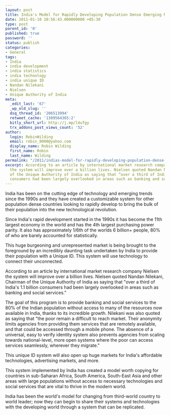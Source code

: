 ```yaml
---
layout: post
title: India's Model for Rapidly Developing Population Dense Emerging Markets
date: 2011-01-10 10:56:43.000000000 +05:30
type: post
parent_id: '0'
published: true
password: ''
status: publish
categories:
- General
tags:
- India
- india development
- india statistics
- india technology
- india unique ID
- Nandan Nilekani
- Nielsen
- Unique Authority of India
meta:
  _edit_last: '67'
  _wp_old_slug: ''
  dsq_thread_id: '206513994'
  retweet_cache: '1309564365:2'
  bitly_short_url: http://j.mp/l4ufgy
  trx_addons_post_views_count: '52'
author:
  login: RobinWilding
  email: robin_8000@yahoo.com
  display_name: Robin Wilding
  first_name: Robin
  last_name: Wilding
permalink: "/2011/indias-model-for-rapidly-developing-population-dense-emerging-markets/"
excerpt: According to an article by international market research company Nielsen
  the system will improve over a billion lives. Nielsen quoted Nandan Nilekani, Chairman
  of the Unique Authority of India as saying that “over a third of India’s 1.1 billion
  consumers had been largely overlooked in areas such as banking and social services.”
---
```

<p>India has been on the cutting edge of technology and emerging trends since the 1990s and they have created a customizable system for other population dense countries looking to rapidly develop to bring the bulk of their population into the new technological revolution. </p>
<p>Since India's rapid development started in the 1990s it has become the 11th largest economy in the world and has the 4th largest purchasing power parity.  It also has approximately 1/6th of the worlds 6 billion+ people, 80% of who are barely accounted for statistically.</p>
<p> </p>
<p>This huge burgeoning and unrepresented market is being brought to the foreground by an incredibly daunting task undertaken by India to provide their population with a Unique ID. This system will use technology to connect their unconnected.</p>
<p>According to an article by international market research company Nielsen the system will improve over a billion lives. Nielsen quoted Nandan Nilekani, Chairman of the Unique Authority of India as saying that "over a third of India's 1.1 billion consumers had been largely overlooked in areas such as banking and social services."</p>
<p>The goal of this program is to provide banking and social services to the 80% of the Indian population without access to many of the resources now available in India, thanks to its incredible growth. Nilekani was also quoted as saying that "the poor remain a difficult to reach market. Their anonymity limits agencies from providing them services that are remotely available, and that could be accessed through a mobile phone. The absence of a universal, easy to verify identity system also prevents agencies from scaling towards national-level, more open systems where the poor can access services seamlessly, wherever they migrate."</p>
<p>This unique ID system will also open up huge markets for India's affordable technologies, advertising markets, and more. </p>
<p>This system implemented by India has created a model worth copying for countries in sub-Saharan Africa, South America, South-East Asia and other areas with large populations without access to necessary technologies and social services that are vital to thrive in the modern world. </p>
<p>India has been the world's model for changing from third-world country to world leader; now they can begin to share their systems and technologies with the developing world through a system that can be replicated.</p>
